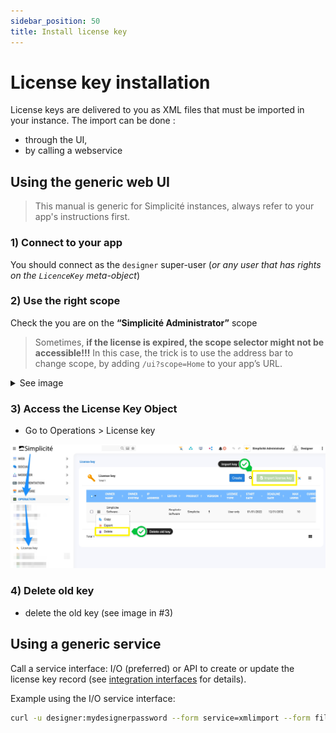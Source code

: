 ```yaml
---
sidebar_position: 50
title: Install license key
---
```


License key installation
========================

License keys are delivered to you as XML files that must be imported in your instance. The import can be done :
- through the UI, 
- by calling a webservice

Using the generic web UI
------------------------

> This manual is generic for Simplicité instances, always refer to your app's instructions first.

### 1) Connect to your app

You should connect as the `designer` super-user (*or any user that has rights on the `LicenceKey` meta-object*)

### 2) Use the right scope 

Check the you are on the **“Simplicité Administrator”** scope
> Sometimes, **if the license is expired, the scope selector might not be accessible!!!** In this case, the trick is to use the address bar to change scope, by adding `/ui?scope=Home` to your app’s URL.

<details>
<summary>See image</summary>

![Scope](img/install-licensekey/scope.png)

</details>


### 3) Access the **License Key** Object

- Go to Operations > License key

![key](img/install-licensekey/key.jpg)

### 4) Delete old key

- delete the old key (see image in #3)


Using a generic service
-----------------------

Call a service interface: I/O (preferred) or API to create or update the license key record (see [integration interfaces](/docs/integration/webservices/io-commandline) for details).

Example using the I/O service interface:

```bash
curl -u designer:mydesignerpassword --form service=xmlimport --form file=@/my/path/to/license.xml http(s)//myhost[:myport][/mycontextroot]/io
```
